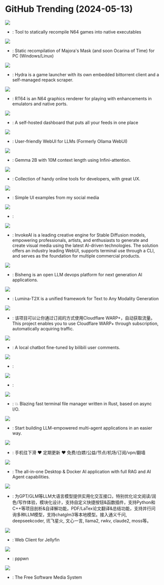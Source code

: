 # GitHub Trending (2024-05-13)

![](https://img.shields.io/badge/C%2B%2B-New%20732-green?style=flat-square&logo=appveyor)
- [](https://github.comundefined): Tool to statically recompile N64 games into native executables

![](https://img.shields.io/badge/C%2B%2B-New%20713-green?style=flat-square&logo=appveyor)
- [](https://github.comundefined): Static recompilation of Majora's Mask (and soon Ocarina of Time) for PC (Windows/Linux)

![](https://img.shields.io/badge/TypeScript-New%20989-green?style=flat-square&logo=appveyor)
- [](https://github.comundefined): Hydra is a game launcher with its own embedded bittorrent client and a self-managed repack scraper.

![](https://img.shields.io/badge/C%2B%2B-New%20117-green?style=flat-square&logo=appveyor)
- [](https://github.comundefined): RT64 is an N64 graphics renderer for playing with enhancements in emulators and native ports.

![](https://img.shields.io/badge/Go-New%20508-green?style=flat-square&logo=appveyor)
- [](https://github.comundefined): A self-hosted dashboard that puts all your feeds in one place

![](https://img.shields.io/badge/Svelte-New%20511-green?style=flat-square&logo=appveyor)
- [](https://github.comundefined): User-friendly WebUI for LLMs (Formerly Ollama WebUI)

![](https://img.shields.io/badge/Python-New%20210-green?style=flat-square&logo=appveyor)
- [](https://github.comundefined): Gemma 2B with 10M context length using Infini-attention.

![](https://img.shields.io/badge/Vue-New%201-green?style=flat-square&logo=appveyor)
- [](https://github.comundefined): Collection of handy online tools for developers, with great UX.

![](https://img.shields.io/badge/HTML-New%20238-green?style=flat-square&logo=appveyor)
- [](https://github.comundefined): Simple UI examples from my social media

![](https://img.shields.io/badge/Python-New%20213-green?style=flat-square&logo=appveyor)
- [](https://github.comundefined): 

![](https://img.shields.io/badge/TypeScript-New%2045-green?style=flat-square&logo=appveyor)
- [](https://github.comundefined): InvokeAI is a leading creative engine for Stable Diffusion models, empowering professionals, artists, and enthusiasts to generate and create visual media using the latest AI-driven technologies. The solution offers an industry leading WebUI, supports terminal use through a CLI, and serves as the foundation for multiple commercial products.

![](https://img.shields.io/badge/Python-New%20167-green?style=flat-square&logo=appveyor)
- [](https://github.comundefined): Bisheng is an open LLM devops platform for next generation AI applications.

![](https://img.shields.io/badge/Python-New%20170-green?style=flat-square&logo=appveyor)
- [](https://github.comundefined): Lumina-T2X is a unified framework for Text to Any Modality Generation

![](https://img.shields.io/badge/Python-New%20169-green?style=flat-square&logo=appveyor)
- [](https://github.comundefined): 该项目可以让你通过订阅的方式使用Cloudflare WARP+，自动获取流量。This project enables you to use Cloudflare WARP+ through subscription, automatically acquiring traffic.

![](https://img.shields.io/badge/Python-New%20317-green?style=flat-square&logo=appveyor)
- [](https://github.comundefined): A local chatbot fine-tuned by bilibili user comments.

![](https://img.shields.io/badge/none-New%20120-green?style=flat-square&logo=appveyor)
- [](https://github.comundefined): 

![](https://img.shields.io/badge/Python-New%2017-green?style=flat-square&logo=appveyor)
- [](https://github.comundefined): 

![](https://img.shields.io/badge/Rust-New%20180-green?style=flat-square&logo=appveyor)
- [](https://github.comundefined): 💥 Blazing fast terminal file manager written in Rust, based on async I/O.

![](https://img.shields.io/badge/Python-New%20228-green?style=flat-square&logo=appveyor)
- [](https://github.comundefined): Start building LLM-empowered multi-agent applications in an easier way.

![](https://img.shields.io/badge/none-New%20251-green?style=flat-square&logo=appveyor)
- [](https://github.comundefined): 手机往下滑 ❤️ 定期更新 ❤️ 免费/白嫖/公益/节点/机场/订阅/vpn/翻墙

![](https://img.shields.io/badge/JavaScript-New%20156-green?style=flat-square&logo=appveyor)
- [](https://github.comundefined): The all-in-one Desktop & Docker AI application with full RAG and AI Agent capabilities.

![](https://img.shields.io/badge/Python-New%20171-green?style=flat-square&logo=appveyor)
- [](https://github.comundefined): 为GPT/GLM等LLM大语言模型提供实用化交互接口，特别优化论文阅读/润色/写作体验，模块化设计，支持自定义快捷按钮&函数插件，支持Python和C++等项目剖析&自译解功能，PDF/LaTex论文翻译&总结功能，支持并行问询多种LLM模型，支持chatglm3等本地模型。接入通义千问, deepseekcoder, 讯飞星火, 文心一言, llama2, rwkv, claude2, moss等。

![](https://img.shields.io/badge/JavaScript-New%204-green?style=flat-square&logo=appveyor)
- [](https://github.comundefined): Web Client for Jellyfin

![](https://img.shields.io/badge/Python-New%2018-green?style=flat-square&logo=appveyor)
- [](https://github.comundefined): pppwn

![](https://img.shields.io/badge/C%23-New%2068-green?style=flat-square&logo=appveyor)
- [](https://github.comundefined): The Free Software Media System

